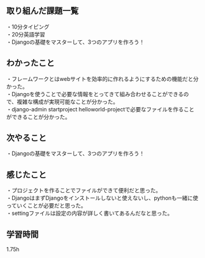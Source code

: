 ## 取り組んだ課題一覧
・10分タイピング
<br>・20分英語学習
<br>・Djangoの基礎をマスターして、3つのアプリを作ろう！
## わかったこと
・フレームワークとはwebサイトを効率的に作れるようにするための機能だと分かった。
<br>・Djangoを使うことで必要な情報をとってきて組み合わせることができるので、複雑な構成が実現可能なことが分かった。
<br>・django-admin startproject helloworld-projectで必要なファイルを作ることができることが分かった。
## 次やること
・Djangoの基礎をマスターして、3つのアプリを作ろう！

## 感じたこと
・プロジェクトを作ることでファイルができて便利だと思った。
<br>・DjangoはまずDjangoをインストールしないと使えないし、pythonも一緒に使っていくことが必要だと思った。
<br>・settingファイルは設定の内容が詳しく書いてあるんだなと思った。
## 学習時間
1.75h
